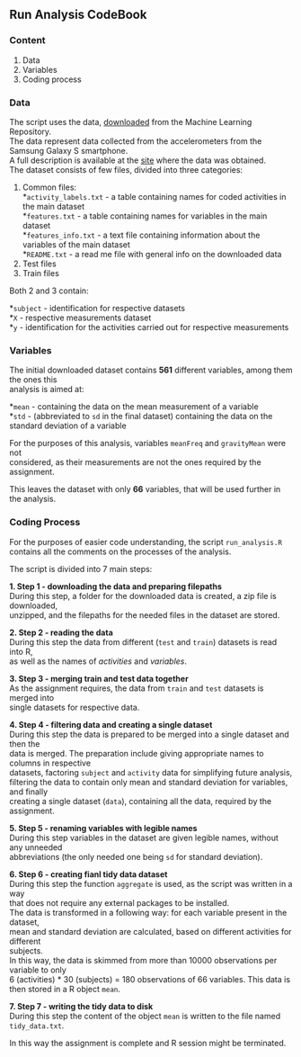 ## Run Analysis CodeBook

### Content
1. Data
2. Variables
3. Coding process

### Data
The script uses the data, [downloaded](https://d396qusza40orc.cloudfront.net/getdata%2Fprojectfiles%2FUCI%20HAR%20Dataset.zip) from the Machine Learning Repository.  
The data represent data collected from the accelerometers from the Samsung Galaxy S smartphone.  
A full description is available at the [site](http://archive.ics.uci.edu/ml/datasets/Human+Activity+Recognition+Using+Smartphones) where the data was obtained.  
The dataset consists of few files, divided into three categories:  

1. Common files:  
  *`activity_labels.txt` - a table containing names for coded activities in the main dataset  
  *`features.txt` - a table containing names for variables in the main dataset  
  *`features_info.txt` - a text file containing information about the variables of the main dataset  
  *`README.txt` - a read me file with general info on the downloaded data    
2. Test files  
3. Train files  

Both 2 and 3 contain:  

*`subject` - identification for respective datasets  
*`X` - respective measurements dataset  
*`y` - identification for the activities carried out for respective measurements  

### Variables
The initial downloaded dataset contains **561** different variables, among them the ones this  
analysis is aimed at:  

*`mean` - containing the data on the mean measurement of a variable  
*`std` - (abbreviated to `sd` in the final dataset) containing the data on the   
standard deviation of a variable  

For the purposes of this analysis, variables `meanFreq` and `gravityMean` were not  
considered, as their measurements are not the ones required by the assignment.  

This leaves the dataset with only **66** variables, that will be used further in the analysis.  

### Coding Process

For the purposes of easier code understanding, the script `run_analysis.R`  
contains all the comments on the processes of the analysis.  

The script is divided into 7 main steps:  

**1. Step 1 - downloading the data and preparing filepaths**  
During this step, a folder for the downloaded data is created, a zip file is downloaded,  
unzipped, and the filepaths for the needed files in the dataset are stored.  

**2. Step 2 - reading the data**    
During this step the data from different (`test` and `train`) datasets is read into R,   
as well as the names of *activities* and *variables*.   

**3. Step 3 - merging train and test data together**  
As the assignment requires, the data from `train` and `test` datasets is merged into   
single datasets for respective data.  

**4. Step 4 - filtering data and creating a single dataset**  
During this step the data is prepared to be merged into a single dataset and then the   
data is merged. The preparation include giving appropriate names to columns in respective   
datasets, factoring `subject` and `activity` data for simplifying future analysis,  
filtering the data to contain only mean and standard deviation for variables, and finally   
creating a single dataset (`data`), containing all the data, required by the assignment.  

**5. Step 5 - renaming variables with legible names**  
During this step variables in the dataset are given legible names, without any unneeded  
abbreviations (the only needed one being `sd` for standard deviation).  

**6. Step 6 - creating fianl tidy data dataset**  
During this step the function `aggregate` is used, as the script was written in a way  
that does not require any external packages to be installed.  
The data is transformed in a following way: for each variable present in the dataset,   
mean and standard deviation are calculated, based on different activities for different  
subjects.   
In this way, the data is skimmed from more than 10000 observations per variable to only  
6 (activities) * 30 (subjects) = 180 observations of 66 variables.
This data is then stored in a R object `mean`.  

**7. Step 7 - writing the tidy data to disk**  
During this step the content of the object `mean` is written to the file named  
`tidy_data.txt`.  

In this way the assignment is complete and R session might be terminated.

